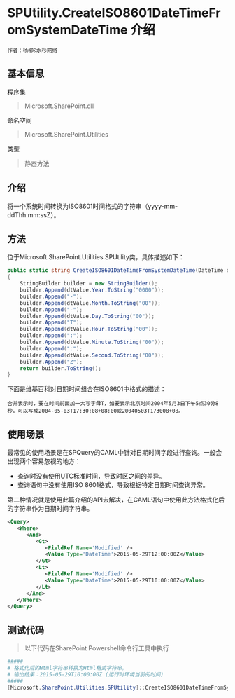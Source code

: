 # SPUtility.CreateISO8601DateTimeFromSystemDateTime 介绍
    作者：杨柳@水杉网络

## 基本信息
程序集
> Microsoft.SharePoint.dll

命名空间
> Microsoft.SharePoint.Utilities

类型
> 静态方法

## 介绍
将一个系统时间转换为ISO8601时间格式的字符串（yyyy-mm-ddThh:mm:ssZ）。

## 方法
位于Microsoft.SharePoint.Utilities.SPUtility类，具体描述如下：
``` c#
public static string CreateISO8601DateTimeFromSystemDateTime(DateTime dtValue)
{
    StringBuilder builder = new StringBuilder();
    builder.Append(dtValue.Year.ToString("0000"));
    builder.Append("-");
    builder.Append(dtValue.Month.ToString("00"));
    builder.Append("-");
    builder.Append(dtValue.Day.ToString("00"));
    builder.Append("T");
    builder.Append(dtValue.Hour.ToString("00"));
    builder.Append(":");
    builder.Append(dtValue.Minute.ToString("00"));
    builder.Append(":");
    builder.Append(dtValue.Second.ToString("00"));
    builder.Append("Z");
    return builder.ToString();
}
```
下面是维基百科对日期时间组合在ISO8601中格式的描述：

    合并表示时，要在时间前面加一大写字母T，如要表示北京时间2004年5月3日下午5点30分8秒，可以写成2004-05-03T17:30:08+08:00或20040503T173008+08。

## 使用场景
最常见的使用场景是在SPQuery的CAML中针对日期时间字段进行查询。一般会出现两个容易忽视的地方：
* 查询时没有使用UTC标准时间，导致时区之间的差异。
* 查询语句中没有使用ISO 8601格式，导致根据特定日期时间查询异常。

第二种情况就是使用此篇介绍的API去解决，在CAML语句中使用此方法格式化后的字符串作为日期时间字符串。

``` xml
<Query>
   <Where>
      <And>
         <Gt>
            <FieldRef Name='Modified' />
            <Value Type='DateTime'>2015-05-29T12:00:00Z</Value>
         </Gt>
         <Lt>
            <FieldRef Name='Modified' />
            <Value Type='DateTime'>2015-05-29T10:00:00Z</Value>
         </Lt>
      </And>
   </Where>
</Query>
```



## 测试代码
> 以下代码在SharePoint Powershell命令行工具中执行

``` powershell
#####
# 格式化后的Html字符串转换为Html格式字符串。
# 输出结果：2015-05-29T10:00:00Z (运行时环境当前的时间)
#####
[Microsoft.SharePoint.Utilities.SPUtility]::CreateISO8601DateTimeFromSystemDateTime([System.DateTime]::Now);
```
